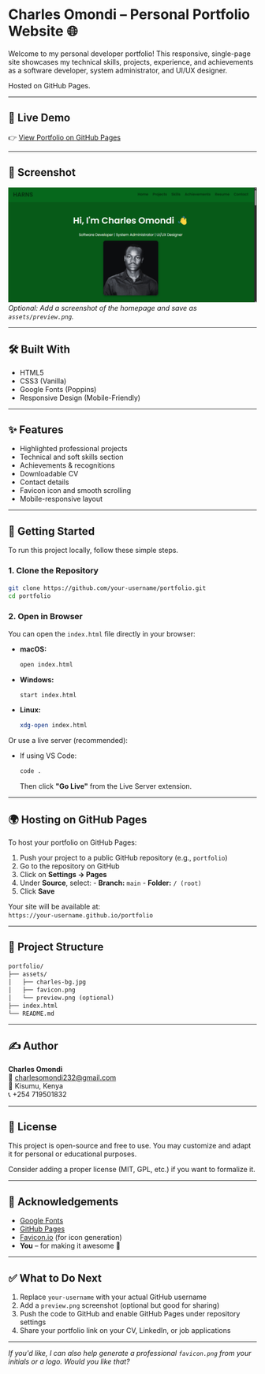 # Charles Omondi – Personal Portfolio Website 🌐

Welcome to my personal developer portfolio! This responsive, single-page site showcases my technical skills, projects, experience, and achievements as a software developer, system administrator, and UI/UX designer.

Hosted on GitHub Pages.

---

## 🔗 Live Demo

👉 [View Portfolio on GitHub Pages](https://your-charles.github.io/portfolio/)

---

## 📸 Screenshot

![Screenshot of portfolio](assets/preview.png)  
*Optional: Add a screenshot of the homepage and save as `assets/preview.png`.*

---

## 🛠️ Built With

- HTML5  
- CSS3 (Vanilla)  
- Google Fonts (Poppins)  
- Responsive Design (Mobile-Friendly)

---

## ✨ Features

- Highlighted professional projects  
- Technical and soft skills section  
- Achievements & recognitions  
- Downloadable CV  
- Contact details  
- Favicon icon and smooth scrolling  
- Mobile-responsive layout  

---

## 🚀 Getting Started

To run this project locally, follow these simple steps.

### 1. Clone the Repository

```bash
git clone https://github.com/your-username/portfolio.git
cd portfolio
```

### 2. Open in Browser

You can open the `index.html` file directly in your browser:

- **macOS:**  
    ```bash
    open index.html
    ```
- **Windows:**  
    ```bash
    start index.html
    ```
- **Linux:**  
    ```bash
    xdg-open index.html
    ```

Or use a live server (recommended):

- If using VS Code:
    ```bash
    code .
    ```
    Then click **"Go Live"** from the Live Server extension.

---

## 🌍 Hosting on GitHub Pages

To host your portfolio on GitHub Pages:

1. Push your project to a public GitHub repository (e.g., `portfolio`)
2. Go to the repository on GitHub
3. Click on **Settings → Pages**
4. Under **Source**, select:
        - **Branch:** `main`
        - **Folder:** `/ (root)`
5. Click **Save**

Your site will be available at:  
`https://your-username.github.io/portfolio`

---

## 📁 Project Structure

```
portfolio/
├── assets/
│   ├── charles-bg.jpg
│   ├── favicon.png
│   └── preview.png (optional)
├── index.html
└── README.md
```

---

## ✍️ Author

**Charles Omondi**  
📧 charlesomondi232@gmail.com  
📍 Kisumu, Kenya  
📞 +254 719501832

---

## 🪪 License

This project is open-source and free to use. You may customize and adapt it for personal or educational purposes.

Consider adding a proper license (MIT, GPL, etc.) if you want to formalize it.

---

## 🙌 Acknowledgements

- [Google Fonts](https://fonts.google.com/)
- [GitHub Pages](https://pages.github.com/)
- [Favicon.io](https://favicon.io/) (for icon generation)
- **You** – for making it awesome 🎉

---

## ✅ What to Do Next

1. Replace `your-username` with your actual GitHub username
2. Add a `preview.png` screenshot (optional but good for sharing)
3. Push the code to GitHub and enable GitHub Pages under repository settings
4. Share your portfolio link on your CV, LinkedIn, or job applications

---

*If you'd like, I can also help generate a professional `favicon.png` from your initials or a logo. Would you like that?*
